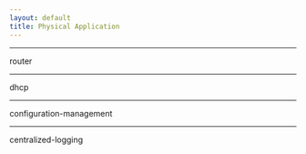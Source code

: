 ```yaml
---
layout: default
title: Physical Application
---
```








--------------
router



--------------
dhcp



--------------
configuration-management



--------------
centralized-logging

